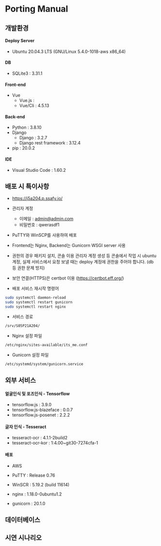# Porting Manual

## 개발환경

#### Deploy Server

- Ubuntu 20.04.3 LTS (GNU/Linux 5.4.0-1018-aws x86_64)

#### DB

- SQLite3 : 3.31.1

#### Front-end

- Vue
  - Vue.js :
  - Vue/Cli : 4.5.13

#### Back-end

- Python : 3.8.10
- Django
  - Django : 3.2.7
  - Django rest framework : 3.12.4
- pip : 20.0.2

#### IDE

- Visual Studio Code : 1.60.2



## 배포 시 특이사항

- https://j5a204.p.ssafy.io/
- 관리자 계정 
  - 이메일 : admin@admin.com
  - 비밀번호 : qwerasdf1
- PuTTY와 WinSCP를 사용하여 배포
- Frontend는 Nginx, Backend는 Gunicorn WSGI server 사용
- 권한의 경우 패키지 설치, 콘솔 이용 관리자 계정 생성 등 콘솔에서 작업 시 ubuntu 계정, 실제 서비스에서 요청 보낼 때는 deploy 계정에 권한을 주어야 합니다. (db 등 권한 문제 방지)
- 보안 연결(HTTPS)은 certbot 이용 (https://certbot.eff.org/)

- 배포 서비스 재시작 명령어

```bash
sudo systemctl daemon-reload
sudo systemctl restart gunicorn
sudo systemctl restart nginx
```

- 서비스 경로

```bash
/srv/S05P21A204/
```

- Nginx 설정 파일

```bash
/etc/nginx/sites-available/its_me.conf
```

- Gunicorn 설정 파일

```bash
/etc/systemd/system/gunicorn.service
```



## 외부 서비스

#### 얼굴인식 및 포즈인식 - Tensorflow

- tensorflow.js : 3.9.0
- tensorflow.js-blazeface : 0.0.7
- tensorflow.js-posenet : 2.2.2

#### 글자 인식 - Tesseract

- tesseract-ocr : 4.1.1-2build2
- tesseract-ocr-kor : 1:4.00~git30-7274cfa-1

#### 배포

- AWS
- PuTTY : Release 0.76
- WinSCR : 5.19.2 (build 11614)

- nginx : 1.18.0-0ubuntu1.2
- gunicorn : 20.1.0



## 데이터베이스



## 시연 시나리오

